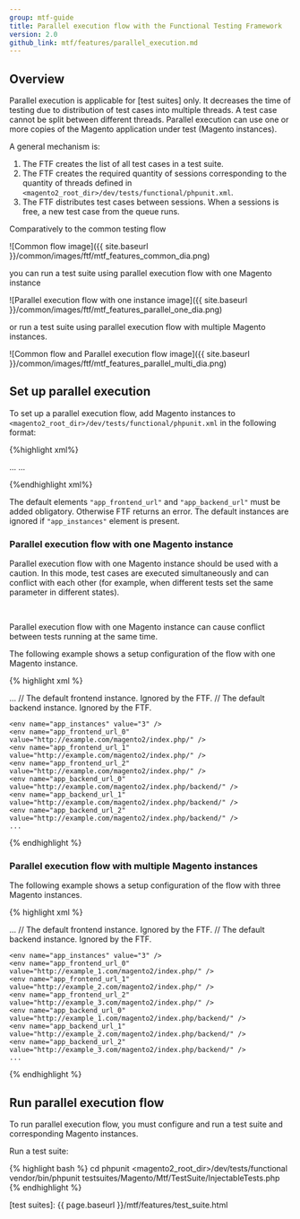 ```yaml
---
group: mtf-guide
title: Parallel execution flow with the Functional Testing Framework
version: 2.0
github_link: mtf/features/parallel_execution.md
---
```


## Overview

Parallel execution is applicable for [test suites] only. It decreases the time of testing due to distribution of test cases into multiple threads. A test case cannot be split between different threads. Parallel execution can use one or more copies of the Magento application under test (Magento instances).

A general mechanism is:

1. The FTF creates the list of all test cases in a test suite.
2. The FTF creates the required quantity of sessions corresponding to the quantity of threads defined in `<magento2_root_dir>/dev/tests/functional/phpunit.xml`.
3. The FTF distributes test cases between sessions. When a sessions is free, a new test case from the queue runs.

Comparatively to the common testing flow

![Common flow image]({{ site.baseurl }}/common/images/ftf/mtf_features_common_dia.png)

you can run a test suite using parallel execution flow with one Magento instance

![Parallel execution flow with one instance image]({{ site.baseurl }}/common/images/ftf/mtf_features_parallel_one_dia.png)

or run a test suite using parallel execution flow with multiple Magento instances.

![Common flow and Parallel execution flow image]({{ site.baseurl }}/common/images/ftf/mtf_features_parallel_multi_dia.png)

## Set up parallel execution

To set up a parallel execution flow, add Magento instances to `<magento2_root_dir>/dev/tests/functional/phpunit.xml` in the following format:

{%highlight xml%}

<php>
    ...
    <env name="app_instances" value="<quantity of the Magento instances>" />
    <env name="app_frontend_url_<index number of the Magento instance>" value="<frontend URL of the Magento instance>" />
    <env name="app_backend_url_<index number of Magento instance>" value="<backend URL of the Magento instance>" />
    ...
</php>

{%endhighlight xml%}

<div class="bs-callout bs-callout-warning">
    <p>The default elements <code>"app_frontend_url"</code> and <code>"app_backend_url"</code> must be added obligatory. Otherwise FTF returns an error. The default instances are ignored if <code>"app_instances"</code> element is present.</p>
</div>

### Parallel execution flow with one Magento instance

Parallel execution flow with one Magento instance should be used with a caution. In this mode, test cases are executed simultaneously and can conflict with each other (for example, when different tests set the same parameter in different states).

<div class="bs-callout bs-callout-warning">
    <p>Parallel execution flow with one Magento instance can cause conflict between tests running at the same time.</p>
</div>

The following example shows a setup configuration of the flow with one Magento instance.

{% highlight xml %}

<php>
    ...
    <env name="app_frontend_url" value="http://example.com/magento2/index.php/" />            // The default frontend instance. Ignored by the FTF.
    <env name="app_backend_url" value="http://example.com/magento2/index.php/backend/" />     // The default backend instance. Ignored by the FTF.

    <env name="app_instances" value="3" />
    <env name="app_frontend_url_0" value="http://example.com/magento2/index.php/" />
    <env name="app_frontend_url_1" value="http://example.com/magento2/index.php/" />
    <env name="app_frontend_url_2" value="http://example.com/magento2/index.php/" />
    <env name="app_backend_url_0" value="http://example.com/magento2/index.php/backend/" />
    <env name="app_backend_url_1" value="http://example.com/magento2/index.php/backend/" />
    <env name="app_backend_url_2" value="http://example.com/magento2/index.php/backend/" />
    ...
</php>

{% endhighlight %}

### Parallel execution flow with multiple Magento instances

The following example shows a setup configuration of the flow with three Magento instances.

{% highlight xml %}

<php>
    ...
    <env name="app_frontend_url" value="http://example.com/magento2/index.php/" />            // The default frontend instance. Ignored by the FTF.
    <env name="app_backend_url" value="http://example.com/magento2/index.php/backend/" />     // The default backend instance. Ignored by the FTF.

    <env name="app_instances" value="3" />
    <env name="app_frontend_url_0" value="http://example_1.com/magento2/index.php/" />
    <env name="app_frontend_url_1" value="http://example_2.com/magento2/index.php/" />
    <env name="app_frontend_url_2" value="http://example_3.com/magento2/index.php/" />
    <env name="app_backend_url_0" value="http://example_1.com/magento2/index.php/backend/" />
    <env name="app_backend_url_1" value="http://example_2.com/magento2/index.php/backend/" />
    <env name="app_backend_url_2" value="http://example_3.com/magento2/index.php/backend/" />
    ...
</php>

{% endhighlight %}

## Run parallel execution flow

To run parallel execution flow, you must configure and run a test suite and corresponding Magento instances.

Run a test suite:

{% highlight bash %}
cd phpunit <magento2_root_dir>/dev/tests/functional
vendor/bin/phpunit testsuites/Magento/Mtf/TestSuite/InjectableTests.php
{% endhighlight %}

<!-- LINK DEFINITIONS -->

[test suites]: {{ page.baseurl }}/mtf/features/test_suite.html
